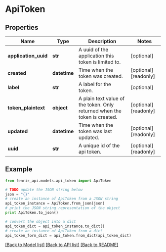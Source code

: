 # ApiToken


## Properties

Name | Type | Description | Notes
------------ | ------------- | ------------- | -------------
**application_uuid** | **str** | A uuid of the application this token is limited to. | [optional] 
**created** | **datetime** | Time when the token was created. | [optional] [readonly] 
**label** | **str** | A label for the token. | [optional] 
**token_plaintext** | **object** | A plain text value of the token. Only returned when the token is created. | [optional] [readonly] 
**updated** | **datetime** | Time when the token was last updated. | [optional] [readonly] 
**uuid** | **str** | A unique id of the api token. | [optional] [readonly] 

## Example

```python
from fenrir_api.models.api_token import ApiToken

# TODO update the JSON string below
json = "{}"
# create an instance of ApiToken from a JSON string
api_token_instance = ApiToken.from_json(json)
# print the JSON string representation of the object
print ApiToken.to_json()

# convert the object into a dict
api_token_dict = api_token_instance.to_dict()
# create an instance of ApiToken from a dict
api_token_form_dict = api_token.from_dict(api_token_dict)
```
[[Back to Model list]](../README.md#documentation-for-models) [[Back to API list]](../README.md#documentation-for-api-endpoints) [[Back to README]](../README.md)


